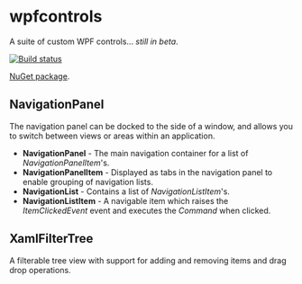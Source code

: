 # wpfcontrols
A suite of custom WPF controls... *still in beta*.

[![Build status](https://ci.appveyor.com/api/projects/status/6o6weumr92epubkr/branch/master?svg=true)](https://ci.appveyor.com/project/grantcolley/wpfcontrols/branch/master)

[NuGet package](https://www.nuget.org/packages/DipWpfControls/).

## NavigationPanel
The navigation panel can be docked to the side of a window, and allows you to switch between views or areas within an application.
* **NavigationPanel** - The main navigation container for a list of *NavigationPanelItem*'s.
* **NavigationPanelItem** - Displayed as tabs in the navigation panel to enable grouping of navigation lists.
* **NavigationList** - Contains a list of *NavigationListItem*'s.
* **NavigationListItem** - A navigable item which raises the *ItemClickedEvent* event and executes the *Command* when clicked.

## XamlFilterTree
A filterable tree view with support for adding and removing items and drag drop operations. 
